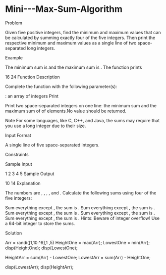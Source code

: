 # Mini---Max-Sum-Algorithm

Problem

Given five positive integers, find the minimum and maximum values that can be calculated by summing exactly four of the five integers. Then print the respective minimum and maximum values as a single line of two space-separated long integers.

Example

The minimum sum is  and the maximum sum is . The function prints

16 24
Function Description

Complete the  function with the following parameter(s):

: an array of  integers
Print

Print two space-separated integers on one line: the minimum sum and the maximum sum of  of  elements.No value should be returned.

Note For some languages, like C, C++, and Java, the sums may require that you use a long integer due to their size.

Input Format

A single line of five space-separated integers.

Constraints


Sample Input

1 2 3 4 5
Sample Output

10 14
Explanation

The numbers are , , , , and . Calculate the following sums using four of the five integers:

Sum everything except , the sum is .
Sum everything except , the sum is .
Sum everything except , the sum is .
Sum everything except , the sum is .
Sum everything except , the sum is .
Hints: Beware of integer overflow! Use a 64-bit integer to store the sums.

Solution

Arr = randi([1,10.^9],1 ,5)
HeightOne = max(Arr);
LowestOne = min(Arr);
disp(HeightOne);
disp(LowestOne);

HeightArr = sum(Arr) - LowestOne;
LowestArr = sum(Arr) - HeightOne;

disp(LowestArr);
disp(HeightArr);
